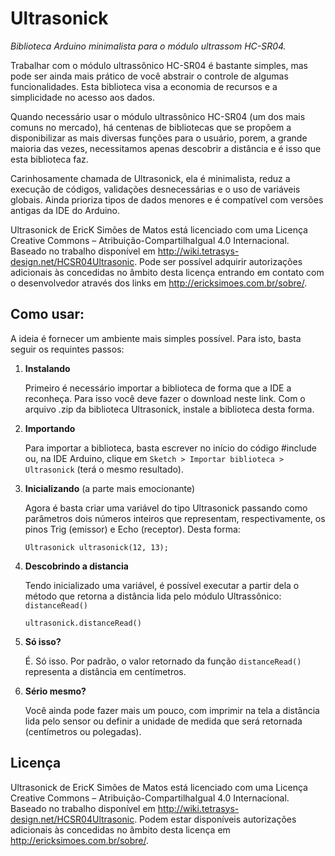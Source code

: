 Ultrasonick
===========

*Biblioteca Arduino minimalista para o módulo ultrassom HC-SR04.*

Trabalhar com o módulo ultrassônico HC-SR04 é bastante simples, mas pode ser ainda mais prático de você abstrair o controle de algumas funcionalidades. Esta biblioteca visa a economia de recursos e a simplicidade no acesso aos dados.

Quando necessário usar o módulo ultrassônico HC-SR04 (um dos mais comuns no mercado), há centenas de bibliotecas que se propõem a disponibilizar as mais diversas funções para o usuário, porem, a grande maioria das vezes, necessitamos apenas descobrir a distância e é isso que esta biblioteca faz.

Carinhosamente chamada de Ultrasonick, ela é minimalista, reduz a execução de códigos, validações desnecessárias e o uso de variáveis globais. Ainda prioriza tipos de dados menores e é compatível com versões antigas da IDE do Arduino.



Ultrasonick de EricK Simões de Matos está licenciado com uma Licença Creative Commons – Atribuição-CompartilhaIgual 4.0 Internacional.
Baseado no trabalho disponível em http://wiki.tetrasys-design.net/HCSR04Ultrasonic.
Pode ser possível adquirir autorizações adicionais às concedidas no âmbito desta licença entrando em contato com o desenvolvedor através dos links em http://ericksimoes.com.br/sobre/.

Como usar:
---------------
A ideia é fornecer um ambiente mais simples possível. Para isto, basta seguir os requintes passos:

1. **Instalando**

    Primeiro é necessário importar a biblioteca de forma que a IDE a reconheça. Para isso você deve fazer o download neste link. Com o arquivo .zip da biblioteca Ultrasonick, instale a biblioteca desta forma.
2. **Importando**

    Para importar a biblioteca, basta escrever no início do código  #include ou, na IDE Arduino, clique em ```Sketch > Importar biblioteca > Ultrasonick``` (terá o mesmo resultado).
3. **Inicializando** (a parte mais emocionante)

    Agora é basta criar uma variável do tipo Ultrasonick passando como parâmetros dois números inteiros que representam, respectivamente, os pinos Trig (emissor) e Echo (receptor). Desta forma:
    ```
    Ultrasonick ultrasonick(12, 13);
    ```
4. **Descobrindo a distancia**

    Tendo inicializado uma variável, é possível executar a partir dela o método que retorna a distância lida pelo módulo Ultrassônico:  ```distanceRead()```
    ```
    ultrasonick.distanceRead()
    ```
5. **Só isso?**

    É. Só isso. Por padrão, o valor retornado da função  ```distanceRead()``` representa a distância em centímetros.

6. **Sério mesmo?**

    Você ainda pode fazer mais um pouco, com imprimir na tela a distância lida pelo sensor ou definir a unidade de medida que será retornada (centímetros ou polegadas).


Licença
----

Ultrasonick de EricK Simões de Matos está licenciado com uma Licença Creative Commons – Atribuição-CompartilhaIgual 4.0 Internacional.
Baseado no trabalho disponível em http://wiki.tetrasys-design.net/HCSR04Ultrasonic.
Podem estar disponíveis autorizações adicionais às concedidas no âmbito desta licença em http://ericksimoes.com.br/sobre/.
